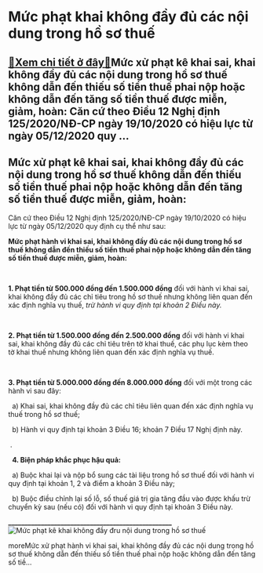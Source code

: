 Mức phạt khai không đầy đủ các nội dung trong hồ sơ thuế
========================================================

[:gift:Xem chi tiết ở đây:gift:](https://hddtvn.com/muc-phat-khai-khong-day-du-cac-noi-dung-trong-ho-so-thue/)Mức xử phạt kê khai sai, khai không đầy đủ các nội dung trong hồ sơ thuế không dẫn đến thiếu số tiền thuế phai nộp hoặc không dẫn đến tăng số tiền thuế được miễn, giảm, hoàn: Căn cứ theo Điều 12 Nghị định 125/2020/NĐ-CP ngày 19/10/2020 có hiệu lực từ ngày 05/12/2020 quy …
--------------------------------------------------------------------------------------------------------------------------------------------------------------------------------------------------------------------------------------------------------------------------------



Mức xử phạt kê khai sai, khai không đầy đủ các nội dung trong hồ sơ thuế không dẫn đến thiếu số tiền thuế phai nộp hoặc không dẫn đến tăng số tiền thuế được miễn, giảm, hoàn:
--------------------------------------------------------------------------------------------------------------------------------------------------------------------------------


Căn cứ theo Điều 12 Nghị định 125/2020/NĐ-CP ngày 19/10/2020 có hiệu lực từ ngày 05/12/2020 quy định cụ thể như sau:


**Mức phạt hành vi khai sai, khai không đầy đủ các nội dung trong hồ sơ thuế không dẫn đến thiếu số tiền thuế phai nộp hoặc không dẫn đến tăng số tiền thuế được miễn, giảm, hoàn:**  

   

**1. Phạt tiền từ 500.000 đồng đến 1.500.000 đồng** đối với hành vi khai sai, khai không đầy đủ các chỉ tiêu trong hồ sơ thuế nhưng không liên quan đến xác định nghĩa vụ thuế, *trừ hành vi quy định tại khoản 2 Điều này.*  

   

**2. Phạt tiền từ 1.500.000 đồng đến 2.500.000 đồng** đối với hành vi khai sai, khai không đầy đủ các chỉ tiêu trên tờ khai thuế, các phụ lục kèm theo tờ khai thuế nhưng không liên quan đến xác định nghĩa vụ thuế.  

   

**3. Phạt tiền từ 5.000.000 đồng đến 8.000.000 đồng** đối với một trong các hành vi sau đây:  

  a) Khai sai, khai không đầy đủ các chỉ tiêu liên quan đến xác định nghĩa vụ thuế trong hồ sơ thuế;  

  b) Hành vi quy định tại khoản 3 Điều 16; khoản 7 Điều 17 Nghị định này.



 .  

  
**4. Biện pháp khắc phục hậu quả:**  

  a) Buộc khai lại và nộp bổ sung các tài liệu trong hồ sơ thuế đối với hành vi quy định tại khoản 1, 2 và điểm a khoản 3 Điều này;  

  b) Buộc điều chỉnh lại số lỗ, số thuế giá trị gia tăng đầu vào được khấu trừ chuyển kỳ sau (nếu có) đối với hành vi quy định tại khoản 3 Điều này.






**\_\_\_\_\_\_\_\_\_\_\_\_\_\_\_\_\_\_\_\_\_\_\_\_\_\_\_\_\_\_\_\_\_\_\_\_\_\_\_\_\_\_\_\_\_\_\_\_\_\_**
![Mức phạt kê khai không đầy đru nội dung trong hồ sơ thuế](https://hddtvn.com/wp-content/uploads/2021/01/Muc-phat-khai-khong-day-du-noi-dung-trong-ho-so-thue.png "Mức phạt kê khai không đầy đru nội dung trong hồ sơ thuế")


moreMức xử phạt hành vi khai sai, khai không đầy đủ các nội dung trong hồ sơ thuế không dẫn đến thiếu số tiền thuế phai nộp hoặc không dẫn đến tăng số tiề…

